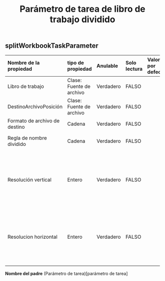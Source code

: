 ﻿---
title: Parámetro de tarea de libro de trabajo dividido
second_title: Aspose.Cells Cloud Documen
type: docs
url: /es/specification/model/splitworkbooktaskparameter/
description: "Aspose.Cells Especificación del modelo de nube: SplitWorkbookTaskParameter. Maneje sin esfuerzo Excel y otros documentos de hoja de cálculo con funciones como abrir, generar, editar, dividir, fusionar, comparar y convertir."
weight: 50
---
## **splitWorkbookTaskParameter**

 

| Nombre de la propiedad| tipo de propiedad| Anulable| Solo lectura| Valor por defecto| Descripción|
|:- |:- |:- |:- |:- |:- |
| Libro de trabajo| Clase: Fuente de archivo| Verdadero| FALSO|||
| DestinoArchivoPosición| Clase: Fuente de archivo| Verdadero| FALSO|||
| Formato de archivo de destino| Cadena| Verdadero| FALSO|||
| Regla de nombre dividido| Cadena| Verdadero| FALSO|| Nombre de hoja /NuevaGuía|
| Resolución vertical| Entero| Verdadero| FALSO|| Cuando el formato del archivo de destino es imagen, la resolución vertical no puede ser nula.|
| Resolucion horizontal| Entero| Verdadero| FALSO|| Cuando el formato del archivo de destino es imagen, la resolución horizontal no puede ser nula.|

**Nombre del padre** (Parámetro de tarea)[parámetro de tarea]